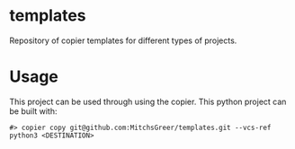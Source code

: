# templates

Repository of copier templates for different types of projects.

# Usage

This project can be used through using the copier. This python project can be
built with:

```
#> copier copy git@github.com:MitchsGreer/templates.git --vcs-ref python3 <DESTINATION>
```
